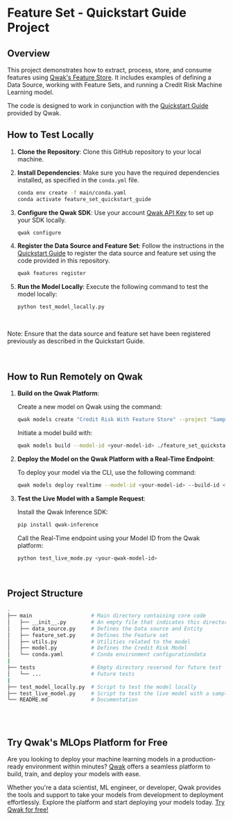 # Feature Set - Quickstart Guide Project

## Overview

This project demonstrates how to extract, process, store, and consume features using [Qwak's Feature Store](https://www.qwak.com/product/feature-store). It includes examples of defining a Data Source, working with Feature Sets, and running a Credit Risk Machine Learning model. 

The code is designed to work in conjunction with the [Quickstart Guide](https://docs-saas.qwak.com/docs/getting-started-copy) provided by Qwak.


## How to Test Locally


1. **Clone the Repository**: Clone this GitHub repository to your local machine.

2. **Install Dependencies**: Make sure you have the required dependencies installed, as specified in the `conda.yml` file.

    ```bash
    conda env create -f main/conda.yaml
    conda activate feature_set_quickstart_guide
    ```

3. **Configure the Qwak SDK**: Use your account [Qwak API Key](https://docs-saas.qwak.com/docs/getting-started#configuring-qwak-sdk) to set up your SDK locally.

    ```bash
    qwak configure
    ```


4. **Register the Data Source and Feature Set**: Follow the instructions in the [Quickstart Guide](https://docs-saas.qwak.com/docs/feature-store-quickstart-guide) to register the data source and feature set using the code provided in this repository.

    ```bash
    qwak features register
    ```


5. **Run the Model Locally**: Execute the following command to test the model locally:

   ```bash
   python test_model_locally.py
   ```

<br>

Note: Ensure that the data source and feature set have been registered previously as described in the Quickstart Guide.

<br>

## How to Run Remotely on Qwak

1. **Build on the Qwak Platform**:

    Create a new model on Qwak using the command:

    ```bash
    qwak models create "Credit Risk With Feature Store" --project "Sample Project"
    ```


    Initiate a model build with:

    ```bash
    qwak models build --model-id <your-model-id> ./feature_set_quickstart_guide
    ```


2. **Deploy the Model on the Qwak Platform with a Real-Time Endpoint**:

    To deploy your model via the CLI, use the following command:

    ```bash
    qwak models deploy realtime --model-id <your-model-id> --build-id <your-build-id>
    ```

3. **Test the Live Model with a Sample Request**:

    Install the Qwak Inference SDK:

    ```bash
    pip install qwak-inference
    ```

    Call the Real-Time endpoint using your Model ID from the Qwak platform:

    ```bash
    python test_live_mode.py <your-qwak-model-id>
    ```

<br>


## Project Structure

```bash
.
├── main                   # Main directory containing core code
│   ├── __init__.py        # An empty file that indicates this directory is a Python package
│   ├── data_source.py     # Defines the Data source and Entity
│   ├── feature_set.py     # Defines the Feature set
│   ├── utils.py           # Utilities related to the model
│   ├── model.py           # Defines the Credit Risk Model
│   └── conda.yaml         # Conda environment configurationdata
|
├── tests                  # Empty directory reserved for future test 
│   └── ...                # Future tests
|
├── test_model_locally.py  # Script to test the model locally
├── test_live_model.py     # Script to test the live model with a sample REST request
└── README.md              # Documentation
```


<br>
<br>

## Try Qwak's MLOps Platform for Free

Are you looking to deploy your machine learning models in a production-ready environment within minutes? [Qwak](https://www.qwak.com/) offers a seamless platform to build, train, and deploy your models with ease.

Whether you're a data scientist, ML engineer, or developer, Qwak provides the tools and support to take your models from development to deployment effortlessly. Explore the platform and start deploying your models today. [Try Qwak for free!](https://www.qwak.com/)
